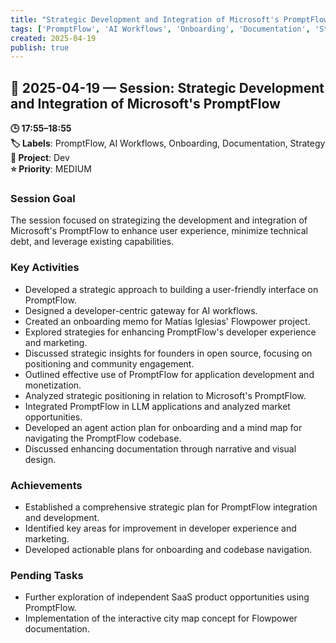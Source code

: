 ```yaml
---
title: "Strategic Development and Integration of Microsoft's PromptFlow"
tags: ['PromptFlow', 'AI Workflows', 'Onboarding', 'Documentation', 'Strategy']
created: 2025-04-19
publish: true
---
```


## 📅 2025-04-19 — Session: Strategic Development and Integration of Microsoft's PromptFlow

**🕒 17:55–18:55**  
**🏷️ Labels**: PromptFlow, AI Workflows, Onboarding, Documentation, Strategy  
**📂 Project**: Dev  
**⭐ Priority**: MEDIUM  


### Session Goal
The session focused on strategizing the development and integration of Microsoft's PromptFlow to enhance user experience, minimize technical debt, and leverage existing capabilities.

### Key Activities
- Developed a strategic approach to building a user-friendly interface on PromptFlow.
- Designed a developer-centric gateway for AI workflows.
- Created an onboarding memo for Matías Iglesias' Flowpower project.
- Explored strategies for enhancing PromptFlow's developer experience and marketing.
- Discussed strategic insights for founders in open source, focusing on positioning and community engagement.
- Outlined effective use of PromptFlow for application development and monetization.
- Analyzed strategic positioning in relation to Microsoft's PromptFlow.
- Integrated PromptFlow in LLM applications and analyzed market opportunities.
- Developed an agent action plan for onboarding and a mind map for navigating the PromptFlow codebase.
- Discussed enhancing documentation through narrative and visual design.

### Achievements
- Established a comprehensive strategic plan for PromptFlow integration and development.
- Identified key areas for improvement in developer experience and marketing.
- Developed actionable plans for onboarding and codebase navigation.

### Pending Tasks
- Further exploration of independent SaaS product opportunities using PromptFlow.
- Implementation of the interactive city map concept for Flowpower documentation.
